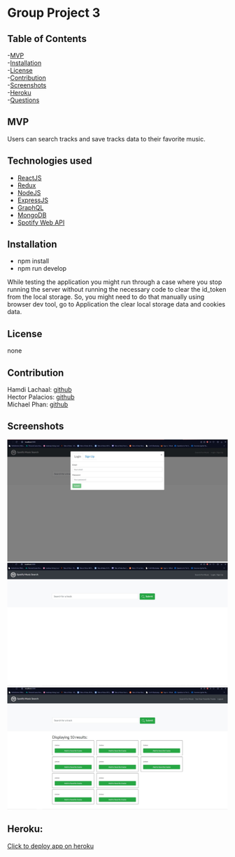# Group Project 3

## Table of Contents
-[MVP](#mvp)<br/>
-[Installation](#installation)<br/>
-[License](#license)<br/>
-[Contribution](#contribution)<br/>
-[Screenshots](#screenshots)<br/>
-[Heroku](#heroku)<br/>
-[Questions](#questions)<br/>
    
## MVP

Users can search tracks and save tracks data to their favorite music.

## Technologies used
- [ReactJS](https://reactjs.org/docs/getting-started.html)
- [Redux](https://redux.js.org/introduction/getting-started)
- [NodeJS](https://nodejs.org/en/docs/)
- [ExpressJS](https://expressjs.com/en/starter/basic-routing.html)
- [GraphQL](https://graphql.org/learn/schema/)
- [MongoDB](https://www.mongodb.com/)
- [Spotify Web API](https://developer.spotify.com/documentation/web-api/reference/)

## Installation
- npm install
- npm run develop

While testing the application you might run through a case where you stop running the server without running the necessary code to clear the id_token from the local storage. So, you might need to do that manually using browser dev tool, go to Application the clear local storage data and cookies data.

## License
none
    
## Contribution
Hamdi Lachaal: [github](https://github.com/hlachaal)<br/>
Hector Palacios: [github](https://github.com/Paquito81)<br/>
Michael Phan: [github](https://github.com/michaelphan35)<br/>

## Screenshots
![Login Prompt](./media/login_prompt.jpg?raw=true "Login prompt Screenshot")
![App on ttartup](./media/web_on_startup.jpg?raw=true "App on startup")
![Seach Function](./media/web_after_searching.jpg?raw=true "Search Function")

## Heroku:
[Click to deploy app on heroku](https://note-trackr2.herokuapp.com)
